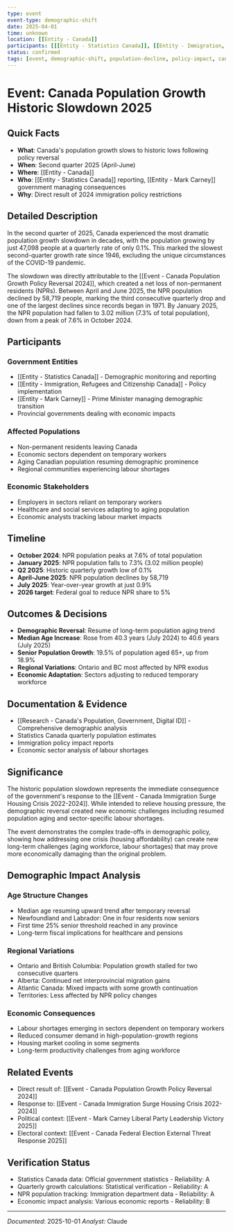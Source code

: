 ```yaml
---
type: event
event-type: demographic-shift
date: 2025-04-01
time: unknown
location: [[Entity - Canada]]
participants: [[[Entity - Statistics Canada]], [[Entity - Immigration, Refugees and Citizenship Canada]], [[Entity - Mark Carney]]]
status: confirmed
tags: [event, demographic-shift, population-decline, policy-impact, canada]
---
```


# Event: Canada Population Growth Historic Slowdown 2025

## Quick Facts
- **What**: Canada's population growth slows to historic lows following policy reversal
- **When**: Second quarter 2025 (April-June)
- **Where**: [[Entity - Canada]]
- **Who**: [[Entity - Statistics Canada]] reporting, [[Entity - Mark Carney]] government managing consequences
- **Why**: Direct result of 2024 immigration policy restrictions

## Detailed Description
In the second quarter of 2025, Canada experienced the most dramatic population growth slowdown in decades, with the population growing by just 47,098 people at a quarterly rate of only 0.1%. This marked the slowest second-quarter growth rate since 1946, excluding the unique circumstances of the COVID-19 pandemic.

The slowdown was directly attributable to the [[Event - Canada Population Growth Policy Reversal 2024]], which created a net loss of non-permanent residents (NPRs). Between April and June 2025, the NPR population declined by 58,719 people, marking the third consecutive quarterly drop and one of the largest declines since records began in 1971. By January 2025, the NPR population had fallen to 3.02 million (7.3% of total population), down from a peak of 7.6% in October 2024.

## Participants
### Government Entities
- [[Entity - Statistics Canada]] - Demographic monitoring and reporting
- [[Entity - Immigration, Refugees and Citizenship Canada]] - Policy implementation
- [[Entity - Mark Carney]] - Prime Minister managing demographic transition
- Provincial governments dealing with economic impacts

### Affected Populations
- Non-permanent residents leaving Canada
- Economic sectors dependent on temporary workers
- Aging Canadian population resuming demographic prominence
- Regional communities experiencing labour shortages

### Economic Stakeholders
- Employers in sectors reliant on temporary workers
- Healthcare and social services adapting to aging population
- Economic analysts tracking labour market impacts

## Timeline
- **October 2024**: NPR population peaks at 7.6% of total population
- **January 2025**: NPR population falls to 7.3% (3.02 million people)
- **Q2 2025**: Historic quarterly growth low of 0.1%
- **April-June 2025**: NPR population declines by 58,719
- **July 2025**: Year-over-year growth at just 0.9%
- **2026 target**: Federal goal to reduce NPR share to 5%

## Outcomes & Decisions
- **Demographic Reversal**: Resume of long-term population aging trend
- **Median Age Increase**: Rose from 40.3 years (July 2024) to 40.6 years (July 2025)
- **Senior Population Growth**: 19.5% of population aged 65+, up from 18.9%
- **Regional Variations**: Ontario and BC most affected by NPR exodus
- **Economic Adaptation**: Sectors adjusting to reduced temporary workforce

## Documentation & Evidence
- [[Research - Canada's Population, Government, Digital ID]] - Comprehensive demographic analysis
- Statistics Canada quarterly population estimates
- Immigration policy impact reports
- Economic sector analysis of labour shortages

## Significance
The historic population slowdown represents the immediate consequence of the government's response to the [[Event - Canada Immigration Surge Housing Crisis 2022-2024]]. While intended to relieve housing pressure, the demographic reversal created new economic challenges including resumed population aging and sector-specific labour shortages.

The event demonstrates the complex trade-offs in demographic policy, showing how addressing one crisis (housing affordability) can create new long-term challenges (aging workforce, labour shortages) that may prove more economically damaging than the original problem.

## Demographic Impact Analysis
### Age Structure Changes
- Median age resuming upward trend after temporary reversal
- Newfoundland and Labrador: One in four residents now seniors
- First time 25% senior threshold reached in any province
- Long-term fiscal implications for healthcare and pensions

### Regional Variations
- Ontario and British Columbia: Population growth stalled for two consecutive quarters
- Alberta: Continued net interprovincial migration gains
- Atlantic Canada: Mixed impacts with some growth continuation
- Territories: Less affected by NPR policy changes

### Economic Consequences
- Labour shortages emerging in sectors dependent on temporary workers
- Reduced consumer demand in high-population-growth regions
- Housing market cooling in some segments
- Long-term productivity challenges from aging workforce

## Related Events
- Direct result of: [[Event - Canada Population Growth Policy Reversal 2024]]
- Response to: [[Event - Canada Immigration Surge Housing Crisis 2022-2024]]
- Political context: [[Event - Mark Carney Liberal Party Leadership Victory 2025]]
- Electoral context: [[Event - Canada Federal Election External Threat Response 2025]]

## Verification Status
- Statistics Canada data: Official government statistics - Reliability: A
- Quarterly growth calculations: Statistical verification - Reliability: A
- NPR population tracking: Immigration department data - Reliability: A
- Economic impact analysis: Various economic reports - Reliability: B

---
*Documented*: 2025-10-01
*Analyst*: Claude